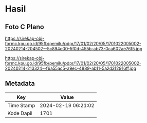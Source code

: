 # Hasil

## Foto C Plano

https://sirekap-obj-formc.kpu.go.id/95fb/pemilu/pdpr/17/01/02/20/05/1701022005002-20240214-204502--5c894c00-5f0d-455b-ab73-0ca602ae76f5.jpg

https://sirekap-obj-formc.kpu.go.id/95fb/pemilu/pdpr/17/01/02/20/05/1701022005002-20240214-213324--f6a55ac5-a9ec-4889-ab11-5a2d312916ff.jpg


## Metadata

| Key        | Value               |
| ---------- | ------------------- |
| Time Stamp | 2024-02-19 06:21:02 |
| Kode Dapil | 1701                |



